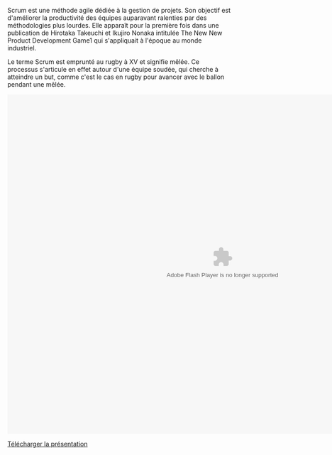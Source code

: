 Scrum est une méthode agile dédiée à la gestion de projets. Son objectif est d'améliorer la productivité des équipes auparavant 
ralenties par des méthodologies plus lourdes. Elle  apparaît pour la première fois dans une publication de Hirotaka Takeuchi et 
Ikujiro Nonaka intitulée The New New Product Development Game1 qui s'appliquait à l'époque au monde industriel.

Le terme Scrum est emprunté au rugby à XV et signifie mêlée. Ce processus s'articule en effet autour d'une équipe soudée, qui 
cherche à atteindre un but, comme c'est le cas en rugby pour avancer avec le ballon pendant une mêlée.

<div class="powerpoint">
    <object width="970" height="764" type="application/x-shockwave-flash" data="/blog/scrum-xp/assets/scrum-xp.swf">
    </object>
</div>

[<i class="icon download"></i> Télécharger la présentation](/blog/scrum-xp/assets/scrum-xp.zip)